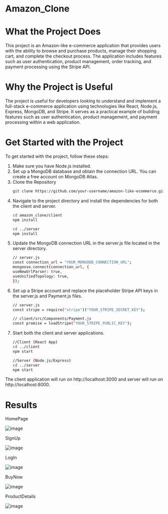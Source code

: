 # Amazon_Clone

# What the Project Does
This project is an Amazon-like e-commerce application that provides users with the ability to browse and purchase products, manage their shopping cart, and complete the checkout process. The application includes features such as user authentication, product management, order tracking, and payment processing using the Stripe API.

# Why the Project is Useful
The project is useful for developers looking to understand and implement a full-stack e-commerce application using technologies like React, Node.js, Express, MongoDB, and Stripe. It serves as a practical example of building features such as user authentication, product management, and payment processing within a web application.

# Get Started with the Project
To get started with the project, follow these steps:
1. Make sure you have Node.js installed. 
2. Set up a MongoDB database and obtain the connection URL. You can create a free account on MongoDB Atlas.
3. Clone the Repository
   ```bash
   git clone https://github.com/your-username/amazon-like-ecommerce.git
4. Navigate to the project directory and install the dependencies for both the client and server.
   ```bash
   cd amazon_clone/client
   npm install

   cd ../server
   npm install
5. Update the MongoDB connection URL in the server.js file located in the server directory.
   ```bash
   // server.js
   const connection_url = "YOUR_MONGODB_CONNECTION_URL";
   mongoose.connect(connection_url, {
   useNewUrlParser: true,
   useUnifiedTopology: true,
   });
6. Set up a Stripe account and replace the placeholder Stripe API keys in the server.js and Payment.js files.
   ```bash
   // server.js
   const stripe = require("stripe")("YOUR_STRIPE_SECRET_KEY");

   // client/src/Components/Payment.js
   const promise = loadStripe("YOUR_STRIPE_PUBLIC_KEY");
7. Start both the client and server applications.
   ```bash
   //Client (React App)
   cd ../client
   npm start
   
   //Server (Node.js/Express)
   cd ../server
   npm start
The client application will run on http://localhost:3000 and server will run on http://localhost:8000.

# Results

HomePage

![image](https://github.com/mahimadevi/amazon_clone/assets/72203327/5f3e7c3f-712c-403c-a10e-cc3ccf2b427d)

SignUp

![image](https://github.com/mahimadevi/amazon_clone/assets/72203327/3e487a15-a181-4a6d-81ef-74a0340d630c)

LogIn

![image](https://github.com/mahimadevi/amazon_clone/assets/72203327/397cb751-7604-4890-a570-a07b5c6e4fd5)

BuyNow

![image](https://github.com/mahimadevi/amazon_clone/assets/72203327/68afa230-59d9-4437-a060-e86431b7a9d7)

ProductDetails

![image](https://github.com/mahimadevi/amazon_clone/assets/72203327/54f49a66-3bc3-430a-97ce-f20f7fa544f0)






